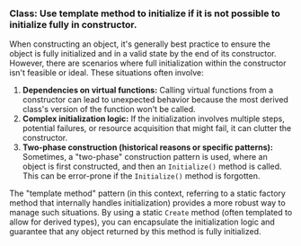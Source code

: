 ### Class: Use template method to initialize if it is not possible to initialize fully in constructor.

When constructing an object, it's generally best practice to ensure the object is fully initialized and in a valid state by the end of its constructor. However, there are scenarios where full initialization within the constructor isn't feasible or ideal. These situations often involve:

1.  **Dependencies on virtual functions:** Calling virtual functions from a constructor can lead to unexpected behavior because the most derived class's version of the function won't be called.
2.  **Complex initialization logic:** If the initialization involves multiple steps, potential failures, or resource acquisition that might fail, it can clutter the constructor.
3.  **Two-phase construction (historical reasons or specific patterns):** Sometimes, a "two-phase" construction pattern is used, where an object is first constructed, and then an `Initialize()` method is called. This can be error-prone if the `Initialize()` method is forgotten.

The "template method" pattern (in this context, referring to a static factory method that internally handles initialization) provides a more robust way to manage such situations. By using a static `Create` method (often templated to allow for derived types), you can encapsulate the initialization logic and guarantee that any object returned by this method is fully initialized.

